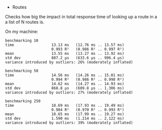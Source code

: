 * Routes

Checks how big the impact in total response time of looking up a route in a
a list of N routes is.

On my machine:


    benchmarking 10
    time                 13.13 ms   (12.76 ms .. 13.57 ms)
                         0.993 R²   (0.986 R² .. 0.997 R²)
    mean                 13.55 ms   (13.27 ms .. 13.92 ms)
    std dev              807.2 μs   (633.6 μs .. 996.4 μs)
    variance introduced by outliers: 26% (moderately inflated)

    benchmarking 50
    time                 14.56 ms   (14.26 ms .. 15.01 ms)
                         0.994 R²   (0.986 R² .. 0.998 R²)
    mean                 14.62 ms   (14.27 ms .. 14.93 ms)
    std dev              868.8 μs   (609.8 μs .. 1.306 ms)
    variance introduced by outliers: 27% (moderately inflated)

    benchmarking 250
    time                 18.69 ms   (17.93 ms .. 19.49 ms)
                         0.984 R²   (0.970 R² .. 0.993 R²)
    mean                 18.65 ms   (17.99 ms .. 19.27 ms)
    std dev              1.590 ms   (1.214 ms .. 2.122 ms)
    variance introduced by outliers: 39% (moderately inflated)
